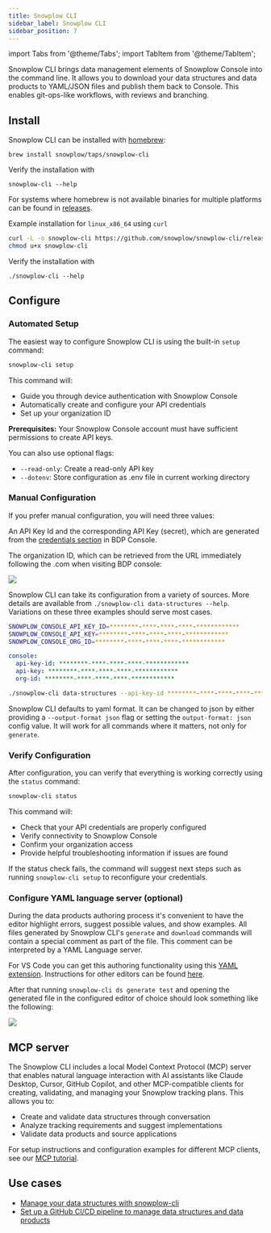 ```yaml
---
title: Snowplow CLI
sidebar_label: Snowplow CLI
sidebar_position: 7
---
```

import Tabs from '@theme/Tabs';
import TabItem from '@theme/TabItem';

Snowplow CLI brings data management elements of Snowplow Console into the command line. It allows you to download your data structures and data products to YAML/JSON files and publish them back to Console. This enables git-ops-like workflows, with reviews and branching.

## Install

Snowplow CLI can be installed with [homebrew](https://brew.sh/):
```
brew install snowplow/taps/snowplow-cli
```

Verify the installation with
```
snowplow-cli --help
```

For systems where homebrew is not available binaries for multiple platforms can be found in [releases](https://github.com/snowplow/snowplow-cli/releases).

Example installation for `linux_x86_64` using `curl`

```bash
curl -L -o snowplow-cli https://github.com/snowplow/snowplow-cli/releases/latest/download/snowplow-cli_linux_x86_64
chmod u+x snowplow-cli
```

Verify the installation with
```
./snowplow-cli --help
```

## Configure

### Automated Setup

The easiest way to configure Snowplow CLI is using the built-in `setup` command:

```bash
snowplow-cli setup
```

This command will:
- Guide you through device authentication with Snowplow Console
- Automatically create and configure your API credentials
- Set up your organization ID

**Prerequisites:** Your Snowplow Console account must have sufficient permissions to create API keys.

You can also use optional flags:
- `--read-only`: Create a read-only API key
- `--dotenv`: Store configuration as .env file in current working directory

### Manual Configuration

If you prefer manual configuration, you will need three values:

An API Key Id and the corresponding API Key (secret), which are generated from the [credentials section](https://console.snowplowanalytics.com/credentials) in BDP Console.

The organization ID, which can be retrieved from the URL immediately following the .com when visiting BDP console:

![](./images/orgID.png)

Snowplow CLI can take its configuration from a variety of sources. More details are available from `./snowplow-cli data-structures --help`. Variations on these three examples should serve most cases.

<Tabs groupId="config">
  <TabItem value="env" label="env variables" default>

  ```bash
  SNOWPLOW_CONSOLE_API_KEY_ID=********-****-****-****-************
  SNOWPLOW_CONSOLE_API_KEY=********-****-****-****-************
  SNOWPLOW_CONSOLE_ORG_ID=********-****-****-****-************
  ```

  </TabItem>
  <TabItem value="defaultconfig" label="$HOME/.config/snowplow/snowplow.yml" >

  ```yaml
  console:
    api-key-id: ********-****-****-****-************
    api-key: ********-****-****-****-************
    org-id: ********-****-****-****-************
  ```

  </TabItem>
  <TabItem value="args" label="inline arguments" >

  ```bash
  ./snowplow-cli data-structures --api-key-id ********-****-****-****-************ --api-key ********-****-****-****-************ --org-id ********-****-****-****-************
  ```

  </TabItem>
</Tabs>

Snowplow CLI defaults to yaml format. It can be changed to json by either providing a `--output-format json` flag or setting the `output-format: json` config value. It will work for all commands where it matters, not only for `generate`.

### Verify Configuration

After configuration, you can verify that everything is working correctly using the `status` command:

```bash
snowplow-cli status
```

This command will:
- Check that your API credentials are properly configured
- Verify connectivity to Snowplow Console
- Confirm your organization access
- Provide helpful troubleshooting information if issues are found

If the status check fails, the command will suggest next steps such as running `snowplow-cli setup` to reconfigure your credentials.

### Configure YAML language server (optional)

During the data products authoring process it's convenient to have the editor highlight errors, suggest possible values, and show examples.
All files generated by Snowplow CLI's `generate` and `download` commands will contain a special comment as part of the file. This comment can be interpreted by a YAML Language server.

For VS Code you can get this authoring functionality using this [YAML extension](https://marketplace.visualstudio.com/items?itemName=redhat.vscode-yaml). Instructions for other editors can be found [here](https://github.com/redhat-developer/yaml-language-server?tab=readme-ov-file#clients).

After that running `snowplow-cli ds generate test` and opening the generated file in the configured editor of choice should look something like the following:

![](./images/lspValidation.png)

## MCP server

The Snowplow CLI includes a local Model Context Protocol (MCP) server that enables natural language interaction with AI assistants like Claude Desktop, Cursor, GitHub Copilot, and other MCP-compatible clients for creating, validating, and managing your Snowplow tracking plans. This allows you to:

- Create and validate data structures through conversation
- Analyze tracking requirements and suggest implementations
- Validate data products and source applications

For setup instructions and configuration examples for different MCP clients, see our [MCP tutorial](/tutorials/snowplow-cli-mcp/introduction).

## Use cases

- [Manage your data structures with snowplow-cli](/docs/data-product-studio/data-structures/manage/cli/index.md)
- [Set up a GitHub CI/CD pipeline to manage data structures and data products](/tutorials/data-structures-in-git/introduction)
